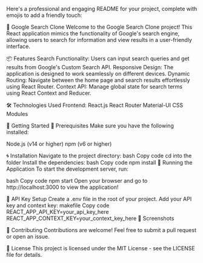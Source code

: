 
Here's a professional and engaging README for your project, complete with emojis to add a friendly touch:

🚀 Google Search Clone
Welcome to the Google Search Clone project! This React application mimics the functionality of Google's search engine, allowing users to search for information and view results in a user-friendly interface.

📦 Features
Search Functionality: Users can input search queries and get results from Google's Custom Search API.
Responsive Design: The application is designed to work seamlessly on different devices.
Dynamic Routing: Navigate between the home page and search results effortlessly using React Router.
Context API: Manage global state for search terms using React Context and Reducer.

🛠️ Technologies Used
Frontend:
React.js
React Router
Material-UI
CSS Modules

🎨 Getting Started
🔧 Prerequisites
Make sure you have the following installed:

Node.js (v14 or higher)
npm (v6 or higher)

🌀 Installation
Navigate to the project directory:
bash
Copy code
cd into the folder 
Install the dependencies:
bash
Copy code
npm install
🚀 Running the Application
To start the development server, run:

bash
Copy code
npm start
Open your browser and go to http://localhost:3000 to view the application!

🔑 API Key Setup
Create a .env file in the root of your project.
Add your API key and context key:
makefile
Copy code
REACT_APP_API_KEY=your_api_key_here
REACT_APP_CONTEXT_KEY=your_context_key_here
📸 Screenshots

🤝 Contributing
Contributions are welcome! Feel free to submit a pull request or open an issue.

📝 License
This project is licensed under the MIT License - see the LICENSE file for details.
